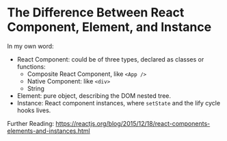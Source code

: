 # The Difference Between React Component, Element, and Instance

In my own word:

- React Component: could be of three types, declared as classes or functions:
  - Composite React Component, like `<App />`
  - Native Component: like `<div>`
  - String
- Element: pure object, describing the DOM nested tree.
- Instance: React component instances, where `setState` and the lify cycle hooks lives.

Further Reading: https://reactjs.org/blog/2015/12/18/react-components-elements-and-instances.html
